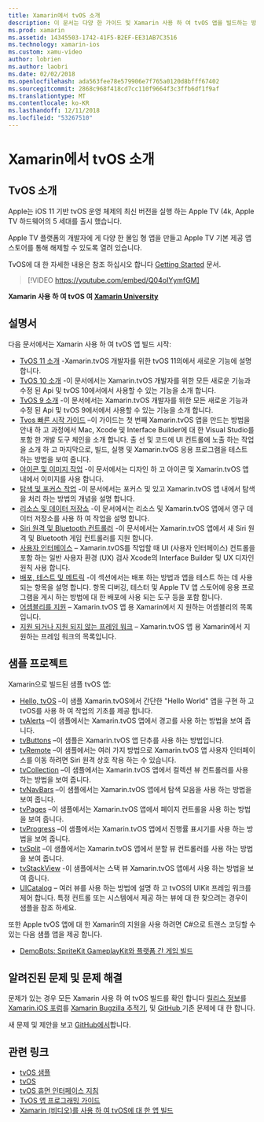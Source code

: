 ```yaml
---
title: Xamarin에서 tvOS 소개
description: 이 문서는 다양 한 가이드 및 Xamarin 사용 하 여 tvOS 앱을 빌드하는 방법을 보여 주는 샘플에 연결 합니다. 가이드는 사용자 인터페이스 개발, 데이터 저장소, 아이콘 등과 같은 다양 한 기능을 설명합니다.
ms.prod: xamarin
ms.assetid: 14345503-1742-41F5-B2EF-EE31AB7C3516
ms.technology: xamarin-ios
ms.custom: xamu-video
author: lobrien
ms.author: laobri
ms.date: 02/02/2018
ms.openlocfilehash: ada563fee78e579906e7f765a0120d8bfff67402
ms.sourcegitcommit: 2868c968f418cd7cc110f9664f3c3ffb6df1f9af
ms.translationtype: MT
ms.contentlocale: ko-KR
ms.lasthandoff: 12/11/2018
ms.locfileid: "53267510"
---
```

# <a name="introduction-to-tvos-in-xamarin"></a>Xamarin에서 tvOS 소개

## <a name="introducing-tvos"></a>TvOS 소개

Apple는 iOS 11 기반 tvOS 운영 체제의 최신 버전을 실행 하는 Apple TV (4k, Apple TV 하드웨어의 5 세대를 출시 했습니다.

Apple TV 플랫폼의 개발자에 게 다양 한 몰입 형 앱을 만들고 Apple TV 기본 제공 앱 스토어를 통해 해제할 수 있도록 열려 있습니다.

TvOS에 대 한 자세한 내용은 참조 하십시오 합니다 [Getting Started](~/ios/tvos/get-started/index.md) 문서.

> [!VIDEO https://youtube.com/embed/Q04oIYymfGM]

**Xamarin 사용 하 여 tvOS 여 [Xamarin University](https://university.xamarin.com/)**

## <a name="documentation"></a>설명서

다음 문서에서는 Xamarin 사용 하 여 tvOS 앱 빌드 시작:

- [TvOS 11 소개](~/ios/tvos/platform/introduction-to-tvos11.md) -Xamarin.tvOS 개발자를 위한 tvOS 11의에서 새로운 기능에 설명 합니다.
- [TvOS 10 소개](~/ios/tvos/platform/introduction-to-tvos10/index.md) -이 문서에서는 Xamarin.tvOS 개발자를 위한 모든 새로운 기능과 수정 된 Api 및 tvOS 10에서에서 사용할 수 있는 기능을 소개 합니다.
- [TvOS 9 소개](~/ios/tvos/platform/tvos9.md) -이 문서에서는 Xamarin.tvOS 개발자를 위한 모든 새로운 기능과 수정 된 Api 및 tvOS 9에서에서 사용할 수 있는 기능을 소개 합니다. 
- [Tvos 빠른 시작 가이드](~/ios/tvos/get-started/hello-tvos.md) –이 가이드는 첫 번째 Xamarin.tvOS 앱을 만드는 방법을 안내 하 고 과정에서 Mac, Xcode 및 Interface Builder에 대 한 Visual Studio를 포함 한 개발 도구 체인을 소개 합니다. 출 선 및 코드에 UI 컨트롤에 노출 하는 작업을 소개 하 고 마지막으로, 빌드, 실행 및 Xamarin.tvOS 응용 프로그램을 테스트 하는 방법을 보여 줍니다.
- [아이콘 및 이미지 작업](~/ios/tvos/app-fundamentals/icons-images.md) -이 문서에서는 디자인 하 고 아이콘 및 Xamarin.tvOS 앱 내에서 이미지를 사용 합니다.
- [탐색 및 포커스 작업](~/ios/tvos/app-fundamentals/navigation-focus.md) -이 문서에서는 포커스 및 있고 Xamarin.tvOS 앱 내에서 탐색을 처리 하는 방법의 개념을 설명 합니다.
- [리소스 및 데이터 저장소](~/ios/tvos/app-fundamentals/resources-data-storage.md) -이 문서에서는 리소스 및 Xamarin.tvOS 앱에서 영구 데이터 저장소를 사용 하 여 작업을 설명 합니다.
- [Siri 원격 및 Bluetooth 컨트롤러](~/ios/tvos/platform/remote-bluetooth.md) -이 문서에서는 Xamarin.tvOS 앱에서 새 Siri 원격 및 Bluetooth 게임 컨트롤러를 지원 합니다.
- [사용자 인터페이스](~/ios/tvos/user-interface/index.md) – Xamarin.tvOS를 작업할 때 UI (사용자 인터페이스) 컨트롤을 포함 하는 일반 사용자 환경 (UX) 검사 Xcode의 Interface Builder 및 UX 디자인 원칙 사용 합니다.
- [배포, 테스트 및 메트릭](~/ios/tvos/deploy-test/index.md) -이 섹션에서는 배포 하는 방법과 앱을 테스트 하는 데 사용 되는 항목을 설명 합니다. 항목 디버깅, 테스터 및 Apple TV 앱 스토어에 응용 프로그램을 게시 하는 방법에 대 한 배포에 사용 되는 도구 등을 포함 합니다.
- [어셈블리를 지원](~/ios/tvos/internals/assemblies.md) – Xamarin.tvOS 앱 용 Xamarin에서 지 원하는 어셈블리의 목록입니다.
- [지원 되거나 지원 되지 않는 프레임 워크](~/ios/tvos/internals/frameworks.md) – Xamarin.tvOS 앱 용 Xamarin에서 지 원하는 프레임 워크의 목록입니다.

## <a name="sample-projects"></a>샘플 프로젝트

Xamarin으로 빌드된 샘플 tvOS 앱:

- [Hello, tvOS](https://developer.xamarin.com/samples/monotouch/tvos/Hello-tvOS/) –이 샘플 Xamarin.tvOS에서 간단한 "Hello World" 앱을 구현 하 고 tvOS를 사용 하 여 작업의 기초를 제공 합니다.
- [tvAlerts](https://developer.xamarin.com/samples/monotouch/tvos/tvAlerts/) –이 샘플에서는 Xamarin.tvOS 앱에서 경고를 사용 하는 방법을 보여 줍니다.
- [tvButtons](https://developer.xamarin.com/samples/monotouch/tvos/tvButtons/) –이 샘플은 Xamarin.tvOS 앱 단추를 사용 하는 방법입니다.
- [tvRemote](https://developer.xamarin.com/samples/monotouch/tvos/tvRemote/) –이 샘플에서는 여러 가지 방법으로 Xamarin.tvOS 앱 사용자 인터페이스를 이동 하려면 Siri 원격 상호 작용 하는 수 있습니다.
- [tvCollection](https://developer.xamarin.com/samples/monotouch/tvos/tvCollection/) –이 샘플에서는 Xamarin.tvOS 앱에서 컬렉션 뷰 컨트롤러를 사용 하는 방법을 보여 줍니다.
- [tvNavBars](https://developer.xamarin.com/samples/monotouch/tvos/tvNavBars/) –이 샘플에서는 Xamarin.tvOS 앱에서 탐색 모음을 사용 하는 방법을 보여 줍니다.
- [tvPages](https://developer.xamarin.com/samples/monotouch/tvos/tvPages/) –이 샘플에서는 Xamarin.tvOS 앱에서 페이지 컨트롤을 사용 하는 방법을 보여 줍니다.
- [tvProgress](https://developer.xamarin.com/samples/monotouch/tvos/tvProgress/) –이 샘플에서는 Xamarin.tvOS 앱에서 진행률 표시기를 사용 하는 방법을 보여 줍니다.
- [tvSplit](https://developer.xamarin.com/samples/monotouch/tvos/tvSplit/) –이 샘플에서는 Xamarin.tvOS 앱에서 분할 뷰 컨트롤러를 사용 하는 방법을 보여 줍니다.
- [tvStackView](https://developer.xamarin.com/samples/monotouch/tvos/tvStackView/) -이 샘플에서는 스택 뷰 Xamarin.tvOS 앱에서 사용 하는 방법을 보여 줍니다.
- [UICatalog](https://developer.xamarin.com/samples/monotouch/tvos/UICatalog/) – 여러 뷰를 사용 하는 방법에 설명 하 고 tvOS의 UIKit 프레임 워크를 제어 합니다. 특정 컨트롤 또는 시스템에서 제공 하는 뷰에 대 한 찾으려는 경우이 샘플을 참조 하세요.

또한 Apple tvOS 앱에 대 한 Xamarin의 지원을 사용 하려면 C#으로 트랜스 코딩할 수 있는 다음 샘플 앱을 제공 합니다.

- [DemoBots: SpriteKit GameplayKit와 플랫폼 간 게임 빌드](https://developer.apple.com/library/prerelease/tvos/samplecode/DemoBots/)

## <a name="known-issues-and-troubleshooting"></a>알려진된 문제 및 문제 해결

문제가 있는 경우 모든 Xamarin 사용 하 여 tvOS 빌드를 확인 합니다 [릴리스 정보](https://docs.microsoft.com/xamarin/ios/release-notes/)를 [Xamarin.iOS 포럼](https://forums.xamarin.com/categories/ios)를 [Xamarin Bugzilla 추적기](https://bugzilla.xamarin.com/query.cgi?product=iOS), 및 [GitHub ](https://github.com/xamarin/xamarin-macios/issues) 기존 문제에 대 한 합니다.

새 문제 및 제안을 보고 [GitHub에서](https://github.com/xamarin/xamarin-macios/issues)합니다.


## <a name="related-links"></a>관련 링크

- [tvOS 샘플](https://developer.xamarin.com/samples/tvos/all/)
- [tvOS](https://developer.apple.com/tvos/)
- [tvOS 휴먼 인터페이스 지침](https://developer.apple.com/tvos/human-interface-guidelines/)
- [TvOS 앱 프로그래밍 가이드](https://developer.apple.com/library/prerelease/tvos/documentation/General/Conceptual/AppleTV_PG/)
- [Xamarin (비디오)를 사용 하 여 tvOS에 대 한 앱 빌드](https://university.xamarin.com/lightninglectures/tvos-with-xamarin)
